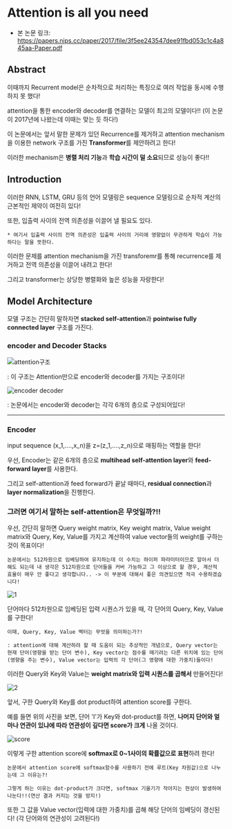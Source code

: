 # Attention is all you need

* 본 논문 링크: https://papers.nips.cc/paper/2017/file/3f5ee243547dee91fbd053c1c4a845aa-Paper.pdf

## Abstract

이때까지 Recurrent model은 순차적으로 처리하는 특징으로 여러 작업을 동시에 수행하지 못 했다!

attention을 통한 encoder와 decoder를 연결하는 모델이 최고의 모델이다!! (이 논문이 2017년에 나왔는데 이때는 맞는 듯 하다!)

이 논문에서는 앞서 말한 문제가 있던 Recurrence를 제거하고 attention mechanism을 이용한 network 구조를 가진 **Transformer**를 제안하려고 한다!

이러한 mechanism은 **병렬 처리 기능**과 **학습 시간이 덜 소요**되므로 성능이 좋다!!

## Introduction

이러한 RNN, LSTM, GRU 등의 언어 모델링은 sequence 모델링으로 순차적 계산의 근본적인 제약이 여전히 있다!

또한, 입출력 사이의 전역 의존성을 이끌어 낼 필요도 있다. 

    * 여기서 입출력 사이의 전역 의존성은 입출력 사이의 거리에 영향없이 무관하게 학습이 가능하다는 말을 뜻한다.

이러한 문제를 attention mechanism을 가진 transforemr를 통해 recurrence를 제거하고 전역 의존성을 이끌어 내려고 한다!

그리고 transformer는 상당한 병렬화와 높은 성능을 자랑한다!

## Model Architecture

모델 구조는 간단히 말하자면 **stacked self-attention**과 **pointwise fully connected layer** 구조를 가진다.

### encoder and Decoder Stacks

![attention구조](https://user-images.githubusercontent.com/59636424/131236887-85f885bf-19e4-4184-878b-35d6b5fb9367.PNG)

: 이 구조는 Attention만으로 encoder와 decoder를 가지는 구조이다!

![encoder decoder](https://user-images.githubusercontent.com/59636424/131237922-1e1f2555-8bbe-4133-a488-76802f0bc4e7.PNG)

: 논문에서는 encoder와 decoder는 각각 6개의 층으로 구성되어있다!

---

### Encoder

input sequence (x_1,....,x_n)을 z=(z_1,....,z_n)으로 매핑하는 역할을 한다!

우선, Encoder는 같은 6개의 층으로 **multihead self-attention layer**와 **feed-forward layer**를 사용한다.

그리고 self-attention과 feed forward가 끝날 때마다, **residual connection**과 **layer normalization**을 진행한다.

### 그러면 여기서 말하는 self-attention은 무엇일까?!!

우선, 간단히 말하면 Query weight matrix, Key weight matrix, Value weight matrix와 Query, Key, Value를 가지고 계산하여 value vector들의 weight를 구하는 것이 목표이다!

~~~
논문에서는 512차원으로 임베딩하여 유지하는데 이 수치는 하이퍼 파라미터이므로 알아서 더 해도 되는데 내 생각은 512차원으로 단어들을 커버 가능하고 그 이상으로 할 경우, 계산적 효율이 매우 안 좋다고 생각합니다.. -> 이 부분에 대해서 좋은 의견있으면 적극 수용하겠습니다!
~~~

![1](https://user-images.githubusercontent.com/59636424/131238532-5884c017-c2cb-4cec-9c2f-fdf4da6b5f23.png)

단어마다 512차원으로 임베딩된 입력 시퀀스가 있을 때, 각 단어의 Query, Key, Value를 구한다!

~~~
이때, Query, Key, Value 벡터는 무엇을 의미하는가?!

: attention에 대해 계산하려 할 때 도움이 되는 추상적인 개념으로, Query vector는 현재 단어(영향을 받는 단어 변수), Key vector는 점수를 매기려는 다른 위치에 있는 단어(영향을 주는 변수), Value vector는 입력의 각 단어(그 영향에 대한 가중치)들이다!
~~~

이러한 Query와 Key와 Value는 **weight matrix와 입력 시퀀스를 곱해서** 만들어진다!

![2](https://user-images.githubusercontent.com/59636424/131239123-9578926e-dfd7-4109-b04e-93ef8b55ebfc.png)

앞서, 구한 Query와 Key를 dot product하여 attention score를 구한다.

예를 들면 위의 사진을 보면, 단어 'I'가 Key와 dot-product를 하면, **나머지 단어와 얼마나 연관이 있냐에 따라 연관성이 깊다면 score가 크게** 나올 것이다.

![score](https://user-images.githubusercontent.com/59636424/131239246-d2661d24-3d0d-4985-a266-6252c8b6ec88.png)

이렇게 구한 attention score에 **softmax로 0~1사이의 확률값으로 표현**하려 한다!

~~~
논문에서 attention score에 softmax함수를 사용하기 전에 루트(Key 차원값)으로 나누는데 그 이유는?!

그렇게 하는 이유는 dot-product가 크다면, softmax 기울기가 작아지는 현상이 발생하여 나눈다!!(연산 결과 커지는 것을 방지!)
~~~

또한 그 값을 Value vector(입력에 대한 가중치)를 곱해 해당 단어의 임베딩이 갱신된다! (각 단어와의 연관성이 고려된다!)

